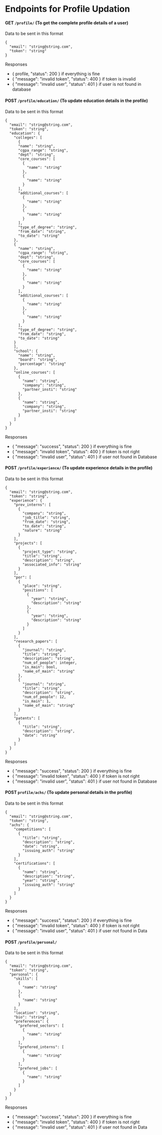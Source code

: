 # Endpoints for Profile Updation

#### GET `/profile/` (To get the complete profile details of a user)
Data to be sent in this format
```
{
  "email": "string@string.com",
  "token": "string"
}
```
Responses
- { profile, "status": 200 } if everything is fine
- { "message": "invalid token", "status": 400 } if token is invalid
- { "message": "invalid user", "status": 401 } if user is not found in database

#### POST `/profile/education/` (To update education details in the profile)
Data to be sent in this format
```
{
  "email": "string@string.com",
  "token": "string",
  "education": {
    "colleges": [
      {
      "name": "string",
      "cgpa_range": "string",
      "dept": "string",
      "core_courses": [
        {
          "name": "string"
        },
        {
          "name": "string"
        }
      ],
      "additional_courses": [
        {
          "name": "string"
        },
        {
          "name": "string"
        }
      ],
      "type_of_degree": "string",
      "from_date": "string",
      "to_date": "string"
    },
    {
      "name": "string",
      "cgpa_range": "string",
      "dept": "string",
      "core_courses": [
        {
          "name": "string"
        },
        {
          "name": "string"
        }
      ],
      "additional_courses": [
        {
          "name": "string"
        },
        {
          "name": "string"
        }
      ],
      "type_of_degree": "string",
      "from_date": "string",
      "to_date": "string"
    }
    ],
    "school": {
      "name": "string",
      "board": "string",
      "percentage": "string"
    },
    "online_courses": [
      {
        "name": "string",
        "company": "string",
        "partner_insti": "string"
      },
      {
        "name": "string",
        "company": "string",
        "partner_insti": "string"
      }
    ]
  }
}
```
Responses
- { "message": "success", "status": 200 } if everything is fine
- { "message": "invalid token", "status": 400 } if token is not right
- { "message": "invalid user", "status": 401 } if user not found in Database

#### POST `/profile/experience/` (To update experience details in the profile)
Data to be sent in this format
```
{
  "email": "string@string.com",
  "token": "string",
  "experience": {
    "prev_interns": [
      {
        "company": "string",
        "job_title": "string",
        "from_date": "string",
        "to_date": "string",
        "nature": "string"
      }
    ],
    "projects": [
      {
        "project_type": "string",
        "title": "string",
        "description": "string",
        "associated_info": "string"
      }
    ],
    "por": [
      {
        "place": "string",
        "positions": [
          {
            "year": "string",
            "description": "string"
          },
          {
            "year": "string",
            "description": "string"
          }
        ]
      }
    ],
    "research_papers": [
      {
        "journal": "string",
        "title": "string",
        "description": "string",
        "num_of_people": integer,
        "is_main": bool,
        "name_of_main": "string"
      },
      {
        "journal": "string",
        "title": "string",
        "description": "string",
        "num_of_people": 12,
        "is_main": 1,
        "name_of_main": "string"
      }
    ],
    "patents": [
      {
        "title": "string",
        "description": "string",
        "date": "string"
      }
    ]
  }
}
```
Responses
- { "message": "success", "status": 200 } if everything is fine
- { "message": "invalid token", "status": 400 } if token is not right
- { "message": "invalid user", "status": 401 } if user not found in Database

#### POST `profile/achs/` (To update personal details in the profile)
Data to be sent in this format
```
{
  "email": "string@string.com",
  "token": "string",
  "achs": {
    "competitions": [
      {
        "title": "string",
        "description": "string",
        "date": "string",
        "issuing_auth": "string"
      }
    ],
    "certifications": [
      {
        "name": "string",
        "description": "string",
        "year": "string",
        "issuing_auth": "string"
      }
    ]
  }
}
```

Responses
- { "message": "success", "status": 200 } if everything is fine
- { "message": "invalid token", "status": 400 } if token is not right
- { "message": "invalid user", "status": 401 } if user not found in Data

#### POST `/profile/personal/`
Data to be sent in this format
```
{
  "email": "string@string.com",
  "token": "string",
  "personal": {
    "skills": [
      {
        "name": "string"
      },
      {
        "name": "string"
      }
    ],
    "location": "string",
    "bio": "string",
    "preferences": {
      "prefered_sectors": [
        {
          "name": "string"
        }
      ],
      "prefered_interns": [
        {
          "name": "string"
        }
      ],
      "prefered_jobs": [
        {
          "name": "string"
        }
      ]
    }
  }
}
```
Responses
- { "message": "success", "status": 200 } if everything is fine
- { "message": "invalid token", "status": 400 } if token is not right
- { "message": "invalid user", "status": 401 } if user not found in Data
